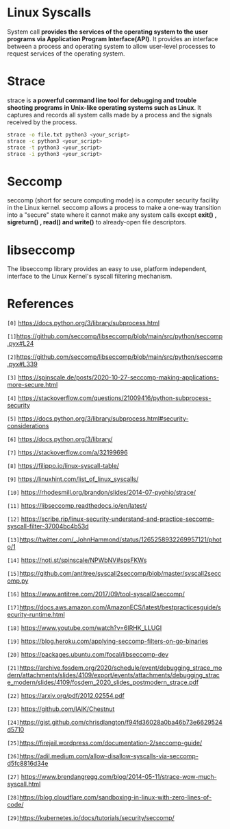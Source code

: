 # Linux Syscalls

System call **provides the services of the operating system to the user programs via Application Program Interface(API)**. It provides an interface between a process and operating system to allow user-level processes to request services of the operating system.

# Strace

strace is **a powerful command line tool for debugging and trouble shooting programs in Unix-like operating systems such as Linux**. It captures and records all system calls made by a process and the signals received by the process. 

```sh
strace -o file.txt python3 <your_script>
strace -c python3 <your_script>
strace -t python3 <your_script>
strace -i python3 <your_script>
``` 

# Seccomp

seccomp (short for secure computing mode) is a computer security facility in the Linux kernel. seccomp allows a process to make a one-way transition into a "secure" state where it cannot make any system calls except **exit() , sigreturn() , read() and write()** to already-open file descriptors.

# libseccomp

The libseccomp library provides an easy to use, platform independent, interface to the Linux Kernel's syscall filtering mechanism.

# References

`[0]` https://docs.python.org/3/library/subprocess.html

`[1]`https://github.com/seccomp/libseccomp/blob/main/src/python/seccomp.pyx#L24

`[2]`https://github.com/seccomp/libseccomp/blob/main/src/python/seccomp.pyx#L339

`[3]` https://spinscale.de/posts/2020-10-27-seccomp-making-applications-more-secure.html

`[4]` https://stackoverflow.com/questions/21009416/python-subprocess-security

`[5]` https://docs.python.org/3/library/subprocess.html#security-considerations

`[6]` https://docs.python.org/3/library/

`[7]` https://stackoverflow.com/a/32199696

`[8]` https://filippo.io/linux-syscall-table/

`[9]` https://linuxhint.com/list_of_linux_syscalls/

`[10]` https://rhodesmill.org/brandon/slides/2014-07-pyohio/strace/

`[11]` https://libseccomp.readthedocs.io/en/latest/

`[12]` https://scribe.rip/linux-security-understand-and-practice-seccomp-syscall-filter-37004bc4b53d

`[13]`https://twitter.com/_JohnHammond/status/1265258932269957121/photo/1

`[14]` https://noti.st/spinscale/NPWbNV#spsFKWs

`[15]`https://github.com/antitree/syscall2seccomp/blob/master/syscall2seccomp.py

`[16]` https://www.antitree.com/2017/09/tool-syscall2seccomp/

`[17]`https://docs.aws.amazon.com/AmazonECS/latest/bestpracticesguide/security-runtime.html

`[18]` https://www.youtube.com/watch?v=6lRHK_LLUGI

`[19]` https://blog.heroku.com/applying-seccomp-filters-on-go-binaries

`[20]` https://packages.ubuntu.com/focal/libseccomp-dev

`[21]`https://archive.fosdem.org/2020/schedule/event/debugging_strace_modern/attachments/slides/4109/export/events/attachments/debugging_strace_modern/slides/4109/fosdem_2020_slides_postmodern_strace.pdf

`[22]` https://arxiv.org/pdf/2012.02554.pdf

`[23]` https://github.com/IAIK/Chestnut

`[24]`https://gist.github.com/chrisdlangton/f94fd36028a0ba46b73e6629524d5710

`[25]`https://firejail.wordpress.com/documentation-2/seccomp-guide/

`[26]`https://adil.medium.com/allow-disallow-syscalls-via-seccomp-d5fc8816d34e

`[27]` https://www.brendangregg.com/blog/2014-05-11/strace-wow-much-syscall.html

`[28]`https://blog.cloudflare.com/sandboxing-in-linux-with-zero-lines-of-code/

`[29]`https://kubernetes.io/docs/tutorials/security/seccomp/


